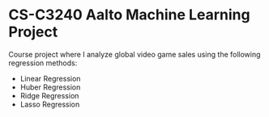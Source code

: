 # CS-C3240 Aalto Machine Learning Project

Course project where I analyze global video game sales using the following regression methods:
- Linear Regression
- Huber Regression
- Ridge Regression
- Lasso Regression